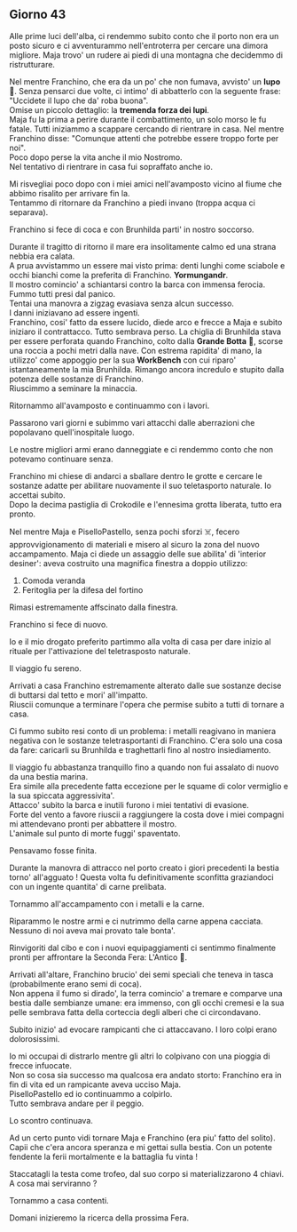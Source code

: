 ## Giorno 43

Alle prime luci dell'alba, ci rendemmo subito conto che il porto non era un posto sicuro e ci avventurammo nell'entroterra per cercare una dimora migliore. Maja trovo' un rudere ai piedi di una montagna che decidemmo di ristrutturare.

Nel mentre Franchino, che era da un po' che non fumava, avvisto' un **lupo** :wolf:. Senza pensarci due volte, ci intimo' di abbatterlo con la seguente frase: "Uccidete il lupo che da' roba buona".<br>
Omise un piccolo dettaglio: la **tremenda forza dei lupi**.<br>
Maja fu la prima a perire durante il combattimento, un solo morso le fu fatale. Tutti iniziammo a scappare cercando di rientrare in casa. Nel mentre Franchino disse: "Comunque attenti che potrebbe essere troppo forte per noi".<br>
Poco dopo perse la vita anche il mio Nostromo.<br>
Nel tentativo di rientrare in casa fui sopraffato anche io.

Mi risvegliai poco dopo con i miei amici nell'avamposto vicino al fiume che abbimo risalito per arrivare fin la.<br>
Tentammo di ritornare da Franchino a piedi invano (troppa acqua ci separava).

Franchino si fece di coca e con Brunhilda parti' in nostro soccorso.

Durante il tragitto di ritorno il mare era insolitamente calmo ed una strana nebbia era calata.<br>
A prua avvistammo un essere mai visto prima: denti lunghi come sciabole e occhi bianchi come la preferita di Franchino.
**Yormungandr**.<br>
Il mostro comincio' a schiantarsi contro la barca con immensa ferocia.<br>
Fummo tutti presi dal panico.<br>
Tentai una manovra a zigzag evasiava senza alcun successo.<br>
I danni iniziavano ad essere ingenti.<br>
Franchino, cosi' fatto da essere lucido, diede arco e frecce a Maja e subito iniziaro il contrattacco. Tutto sembrava perso. La chiglia di Brunhilda stava per essere perforata quando Franchino, colto dalla **Grande Botta** :dragon:, scorse una roccia a pochi metri dalla nave. Con estrema rapidita' di mano, la utilizzo' come appoggio per la sua **WorkBench** con cui riparo' istantaneamente la mia Brunhilda. Rimango ancora incredulo e stupito dalla potenza delle sostanze di Franchino.<br>
Riuscimmo a seminare la minaccia.

Ritornammo all'avamposto e continuammo con i lavori.

Passarono vari giorni e subimmo vari attacchi dalle aberrazioni che popolavano quell'inospitale luogo.

Le nostre migliori armi erano danneggiate e ci rendemmo conto che non potevamo continuare senza.

Franchino mi chiese di andarci a sballare dentro le grotte e cercare le sostanze adatte per abilitare nuovamente il suo teletasporto naturale. Io accettai subito.<br>
Dopo la decima pastiglia di Crokodile e l'ennesima grotta liberata, tutto era pronto.

Nel mentre Maja e PiselloPastello, senza pochi sforzi :skull_and_crossbones:, fecero approvvigionamento di materiali e misero al sicuro la zona del nuovo accampamento. Maja ci diede un assaggio delle sue abilita' di 'interior desiner': aveva costruito una magnifica finestra a doppio utilizzo:

1. Comoda veranda
2. Feritoglia per la difesa del fortino

Rimasi estremamente affscinato dalla finestra.

Franchino si fece di nuovo.

Io e il mio drogato preferito partimmo alla volta di casa per dare inizio al rituale per l'attivazione del teletrasposto naturale.

Il viaggio fu sereno.

Arrivati a casa Franchino estremamente alterato dalle sue sostanze decise di buttarsi dal tetto e mori' all'impatto.<br>
Riuscii comunque a terminare l'opera che permise subito a tutti di tornare a casa.

Ci fummo subito resi conto di un problema: i metalli reagivano in maniera negativa con le sostanze teletrasportanti di Franchino. C'era solo una cosa da fare: caricarli su Brunhilda e traghettarli fino al nostro insiediamento.

Il viaggio fu abbastanza tranquillo fino a quando non fui assalato di nuovo da una bestia marina.<br>
Era simile alla precedente fatta eccezione per le squame di color vermiglio e la sua spiccata aggressivita'.<br>
Attacco' subito la barca e inutili furono i miei tentativi di evasione.<br>
Forte del vento a favore riuscii a raggiungere la costa dove i miei compagni mi attendevano pronti per abbattere il mostro.<br>
L'animale sul punto di morte fuggi' spaventato.

Pensavamo fosse finita.

Durante la manovra di attracco nel porto creato i giori precedenti la bestia torno' all'agguato ! Questa volta fu definitivamente sconfitta graziandoci con un ingente quantita' di carne prelibata.

Tornammo all'accampamento con i metalli e la carne.

Riparammo le nostre armi e ci nutrimmo della carne appena cacciata.<br>
Nessuno di noi aveva mai provato tale bonta'.

Rinvigoriti dal cibo e con i nuovi equipaggiamenti ci sentimmo finalmente pronti per affrontare la Seconda Fera: L'Antico :evergreen_tree:.

Arrivati all'altare, Franchino brucio' dei semi speciali che teneva in tasca (probabilmente erano semi di coca).<br>
Non appena il fumo si dirado', la terra comincio' a tremare e comparve una bestia dalle sembianze umane: era immenso, con gli occhi cremesi e la sua pelle sembrava fatta della corteccia degli alberi che ci circondavano.

Subito inizio' ad evocare rampicanti che ci attaccavano. I loro colpi erano dolorosissimi.

Io mi occupai di distrarlo mentre gli altri lo colpivano con una pioggia di frecce infuocate.<br>
Non so cosa sia successo ma qualcosa era andato storto: Franchino era in fin di vita ed un rampicante aveva ucciso Maja.<br>
PiselloPastello ed io continuammo a colpirlo.<br>
Tutto sembrava andare per il peggio.

Lo scontro continuava.

Ad un certo punto vidi tornare Maja e Franchino (era piu' fatto del solito). Capii che c'era ancora speranza e mi gettai sulla bestia. Con un potente fendente la ferii mortalmente e la battaglia fu vinta !

Staccatagli la testa come trofeo, dal suo corpo si materializzarono 4 chiavi. A cosa mai serviranno ?

Tornammo a casa contenti.

Domani inizieremo la ricerca della prossima Fera.